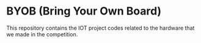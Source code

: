 # BYOB (Bring Your Own Board)

This repository contains the IOT project codes related to the hardware that we made in the competition.

